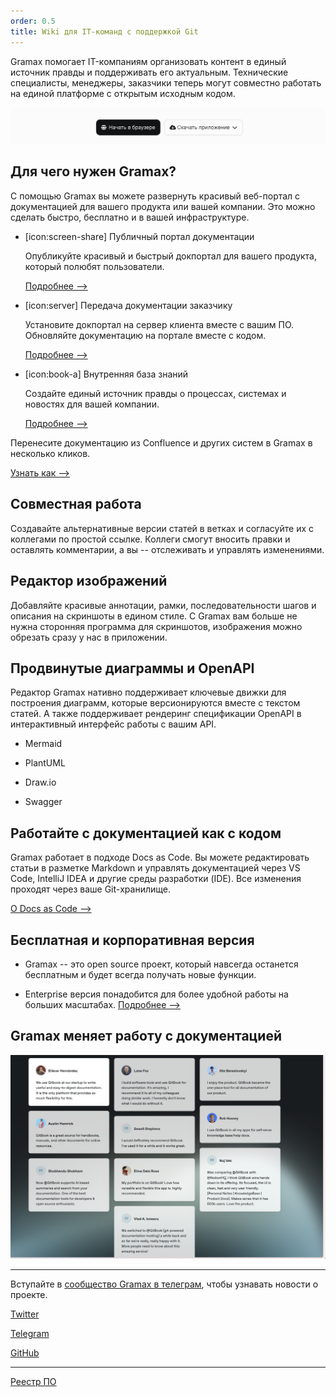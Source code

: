 ```yaml
---
order: 0.5
title: Wiki для IT-команд с поддержкой Git
---
```


Gramax помогает IT-компаниям организовать контент в единый источник правды и поддерживать его актуальным. Технические специалисты, менеджеры, заказчики теперь могут совместно работать на единой платформе с открытым исходным кодом.

![](./glavnaya.png)

## Для чего нужен Gramax?

С помощью Gramax вы можете развернуть красивый веб-портал с документацией для вашего продукта или вашей компании. Это можно сделать быстро, бесплатно и в вашей инфраструктуре.

-  [icon:screen-share] Публичный портал документации

   Опубликуйте красивый и быстрый докпортал для вашего продукта, который полюбят пользователи.

   [Подробнее -->](./resheniya/publichnaya-dokumentaciya)

-  [icon:server] Передача документации заказчику

   Установите докпортал на сервер клиента вместе с вашим ПО. Обновляйте документацию на портале вместе с кодом.

   [Подробнее -->](./../../../../new-article/otchuzhdaemoe-po)

-  [icon:book-a] Внутренняя база знаний

   Создайте единый источник правды о процессах, системах и новостях для вашей компании.

   [Подробнее -->](./resheniya/baza-znaniy)



Перенесите документацию из Confluence и других систем в Gramax в несколько кликов.

[Узнать как -->](https://gram.ax/resources/docs/migration-confluence)

## Совместная работа

Создавайте альтернативные версии статей в ветках и согласуйте их с коллегами по простой ссылке. Коллеги смогут вносить правки и оставлять комментарии, а вы -- отслеживать и управлять изменениями.

## Редактор изображений

Добавляйте красивые аннотации, рамки, последовательности шагов и описания на скриншоты в едином стиле. С Gramax вам больше не нужна сторонняя программа для скриншотов, изображения можно обрезать сразу у нас в приложении. 

## Продвинутые диаграммы и OpenAPI

Редактор Gramax нативно поддерживает ключевые движки для построения диаграмм, которые версионируются вместе с текстом статей. А также поддерживает рендеринг спецификации OpenAPI в интерактивный интерфейс работы с вашим API.

-  Mermaid

-  PlantUML

-  Draw.io

-  Swagger

## Работайте с документацией как с кодом

Gramax работает в подходе Docs as Code. Вы можете редактировать статьи  в разметке Markdown и управлять документацией через VS Code, IntelliJ IDEA и другие среды разработки (IDE). Все изменения проходят через ваше Git-хранилище.

[О Docs as Code -->](./resheniya/docs-as-code)

## Бесплатная и корпоративная версия

-  Gramax -- это open source проект, который навсегда останется бесплатным и будет всегда получать новые функции.

-  Enterprise версия понадобится для более удобной работы на больших масштабах. [Подробнее -->](./dlya-biznesa)

## Gramax меняет работу с документацией

![](./glavnaya-2.png)

---

Вступайте в [сообщество Gramax в телеграм](https://t.me/gramax_chat), чтобы узнавать новости о проекте.

[Twitter](https://twitter.com/gram_ax)

[Telegram](https://t.me/gramax_chat)

[GitHub](https://github.com/Gram-ax/gramax)

---

[Реестр ПО](https://reestr.digital.gov.ru/reestr/2522994/?sphrase_id=4664373)